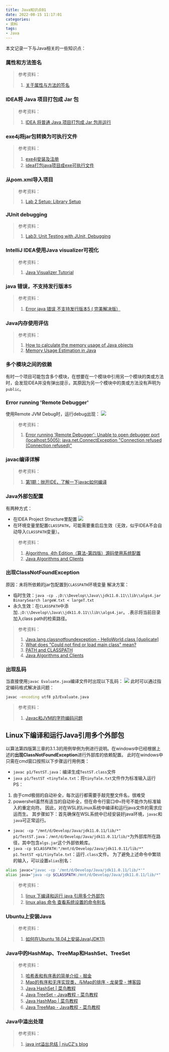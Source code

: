 ```yaml
---
title: Java知识点01
date: 2022-08-15 11:17:01
categories:
- 资料
tags:
- Java
---
```


本文记录一下与Java相关的一些知识点：
<!--more-->

### 属性和方法签名
>参考资料：
>1. [关于属性与方法的签名](https://morrisware01.gitbooks.io/android-learning-note/content/ndkkai-fa-zhi-lv/jniji-chu/shu-xing-yu-fang-fa-qian-ming.html?q=)
### IDEA将 Java 项目打包成 Jar 包
> 参考资料：
> 1. [IDEA 将普通 Java 项目打包成 Jar 包并运行](https://juejin.cn/post/7031717860003020814)
### exe4j将jar包转换为可执行文件
> 参考资料：
> 1. [exe4j安装及注册](https://www.cnblogs.com/jepson6669/p/9211208.html)
> 1. [idea打包java项目成exe可执行文件](https://blog.csdn.net/weixin_45149355/article/details/106839486)
### 从pom.xml导入项目
>参考资料：
>1. [Lab 2 Setup: Library Setup](https://sp21.datastructur.es/materials/lab/lab2setup/lab2setup)
### JUnit debugging
> 参考资料：
> 1. [Lab3: Unit Testing with JUnit, Debugging](https://sp19.datastructur.es/materials/lab/lab3/lab3)
### IntelliJ IDEA使用Java visualizer可视化
>参考资料：
>1. [Java Visualizer Tutorial](https://examples.javacodegeeks.com/java-visualizer-tutorial/)
### java 错误，不支持发行版本5
> 参考资料：
> 1. [Error java 错误 不支持发行版本5 ( 完美解决版）](https://blog.csdn.net/qq_51263533/article/details/120209830)
### Java内存使用评估
> 参考资料：
> 1. [How to calculate the memory usage of Java objects](https://www.javamex.com/tutorials/memory/object_memory_usage.shtml)
> 2. [Memory Usage Estimation in Java](http://blog.kiyanpro.com/2016/10/07/system_design/memory-usage-estimation-in-java/ "Memory Usage Estimation in Java")
### 多个模块之间的依赖
有时一个项目可能包含多个模块，在想要在一个模块中引用另一个模块的类或方法时，会发现IDEA并没有弹出提示，其原因为另一个模块中的类或方法没有声明为`public`。
### Error running 'Remote Debugger'
使用Remote JVM Debug时，运行debug出现：
![](https://raw.githubusercontent.com/Tom89757/ImageHost/main/hexo/20220924174528.png)


> 参考资料：
> 1. [Error running 'Remote Debugger': Unable to open debugger port (localhost:5005): java.net.ConnectException "Connection refused (Connection refused)"](https://stackoverflow.com/questions/53327701/error-running-remote-debugger-unable-to-open-debugger-port-localhost5005)

### javac编译详解
> 参考资料：
> 1. [第1期：抛开IDE，了解一下javac如何编译](https://imshuai.com/using-javac#)
### Java外部包配置
有两种方式：
- 在IDEA Project Structure里配置
![](https://raw.githubusercontent.com/Tom89757/ImageHost/main/hexo/20220925001124.png)
- 在环境变量里配置`CLASSPATH`，可能需要重启后生效（无效，似乎IDEA不会自动导入`CLASSPATH`变量）。
> 参考资料：
> 1. [Algorithms, 4th Edition（算法-第四版）源码使用系统配置](https://zhuanlan.zhihu.com/p/25551032)
> 2. [Java Algorithms and Clients](https://algs4.cs.princeton.edu/code/)
### 出现ClassNotFoundException
原因：未将所依赖的jar包配置到`CLASSPATH`环境变量
解决方案：
- 临时生效：`java -cp .;D:\\Develop\\Java\\jdk11.0.11\\lib\\algs4.jar BinarySearch largeW.txt < largeT.txt`
- 永久生效：在`CLASSPATH`中添加`.;D:\\Develop\\Java\\jdk11.0.11\\lib\\algs4.jar`。`.`表示将当前目录加入class path的检索路径。
> 参考资料：
> 1. [Java.lang.classnotfoundexception - HelloWorld.class [duplicate]](https://stackoverflow.com/questions/52386085/java-lang-classnotfoundexception-helloworld-class)
> 2. [What does "Could not find or load main class" mean?](https://stackoverflow.com/questions/18093928/what-does-could-not-find-or-load-main-class-mean)
> 3. [PATH and CLASSPATH](https://docs.oracle.com/javase/tutorial/essential/environment/paths.html)
> 4. [Java Algorithms and Clients](https://algs4.cs.princeton.edu/code/)
### 出现乱码
当直接使用`javac Evaluate.java`编译文件时出现以下乱码：
![](https://raw.githubusercontent.com/Tom89757/ImageHost/main/hexo/20221002095435.png)
此时可以通过指定编码格式解决该问题：
```bash
javac -encoding utf8 p3/Evaluate.java
```

> 参考资料：
> 1. [Javac和JVM的字符编码问题](https://www.cnblogs.com/jayson-jamaica/p/12695427.html)

## Linux下编译和运行Java引用多个外部包
以算法第四版第三章的3.1.3的用例举例为例进行说明。在windows中已经根据上述的**出现ClassNotFoundException**进行外部库的依赖配置。
此时在windows中只需在cmd窗口按照以下步骤运行用例类：
- `javac p1/TestST.java`：编译生成`TestST.class`文件
- `java p1/TestST <tinyTale.txt`：将`tinyTale.txt`文件作为标准输入运行
PS：
1. 由于cmd极弱的自动补全，每次运行都需要手敲完整文件名，很难受
2. powershell虽然有适当的自动补全，但在命令行窗口中`<`符号不能作为标准输入的重定向符。
因此，对在WSL的Linux系统中编译和运行java文件的需求应运而生。
其步骤如下：首先确保在WSL系统中已经安装好java环境，`javac`和`java`可正常运行。
- `javac -cp "/mnt/d/Develop/Java/jdk11.0.11/lib/*" p1/TestST.java`：`/mnt/d/Develop/Java/jdk11.0.11/lib/*`为外部库所在路径，其中包含`algs.jar`这个外部依赖库。
- `java -cp $CLASSPATH:"/mnt/d/Develop/Java/jdk11.0.11/lib/*" p1.TestST <p1/tinyTale.txt`：运行`.class`文件。
为了避免上述命令中繁琐的输入，可以设置`alias`别名：
```bash
alias javac="javac -cp '/mnt/d/Develop/Java/jdk11.0.11/lib/*'"
alias java="java -cp $CLASSPATH:/mnt/d/Develop/Java/jdk11.0.11/lib/*"
```
> 参考资料：
> 1. [linux 下编译和运行 java 引用多个外部包](https://blog.csdn.net/onebigday/article/details/123266336)
> 2. [linux alias 命令 查看系统设置的命令别名](https://www.cnblogs.com/mingerlcm/p/10791074.html)

### Ubuntu上安装Java

> 参考资料：
> 1. [如何在Ubuntu 18.04上安装Java(JDK11)](https://www.jianshu.com/p/5a25b9535016)


### Java中的HashMap、TreeMap和HashSet、TreeSet

> 参考资料：
> 1. [哈希表和有序表的简单介绍 - 掘金](https://juejin.cn/post/6978052334911766558)
> 2. [Map的有序和无序实现类，与Map的排序 - 龙昊雪 - 博客园](https://www.cnblogs.com/chen-lhx/p/8432422.html)
> 3. [Java HashSet | 菜鸟教程](https://www.runoob.com/java/java-hashset.html)
> 4. [Java TreeSet - Java教程 - 菜鸟教程](https://www.cainiaojc.com/java/java-treeset.html)
> 5. [Java HashMap | 菜鸟教程](https://www.runoob.com/java/java-hashmap.html)
> 6. [Java TreeMap - Java教程 - 菜鸟教程](https://www.cainiaojc.com/java/java-treemap.html)

### Java中溢出处理

> 参考资料：
> 1. [java int溢出总结 | njuCZ's blog](https://njucz.github.io/2017/08/16/java-int%E6%BA%A2%E5%87%BA%E6%80%BB%E7%BB%93/)


